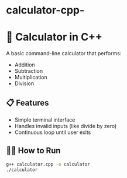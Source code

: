 # calculator-cpp-
# 🧮 Calculator in C++

A basic command-line calculator that performs:
- Addition
- Subtraction
- Multiplication
- Division

## 📋 Features
- Simple terminal interface
- Handles invalid inputs (like divide by zero)
- Continuous loop until user exits

## 🧑‍💻 How to Run

```bash
g++ calculator.cpp -o calculator
./calculator
